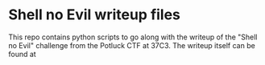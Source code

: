# Shell no Evil writeup files
This repo contains python scripts to go along with the writeup of the "Shell no Evil" challenge from the Potluck CTF at 37C3.
The writeup itself can be found at 